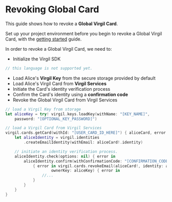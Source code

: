 # Revoking Global Card

This guide shows how to revoke a **Global Virgil Card**.

Set up your project environment before you begin to revoke a Global Virgil Card, with the [getting started](https://github.com/VirgilSecurity/virgil-sdk-x/blob/docs-review/documentation-swift/guides/configuration/client-configuration.md) guide.

In order to revoke a Global Virgil Card, we need to:

-  Initialize the Virgil SDK

```swift
// this language is not supported yet.
```

- Load Alice's **Virgil Key** from the secure storage provided by default
- Load Alice's Virgil Card from **Virgil Services**
- Initiate the Card's identity verification process
- Confirm the Card's identity using a **confirmation code**
- Revoke the Global Virgil Card from Virgil Services

```swift
// load a Virgil Key from storage
let aliceKey = try! virgil.keys.loadKey(withName: "[KEY_NAME]",
	password: "[OPTIONAL_KEY_PASSWORD]")

// load a Virgil Card from Virgil Services
virgil.cards.getCard(withId: "[USER_CARD_ID_HERE]") { aliceCard, error in
	let aliceIdentity = virgil.identities
		.createEmailIdentity(withEmail: aliceCard!.identity)

	// initiate an identity verification process.
	aliceIdentity.check(options: nil) { error in
		aliceIdentity.confirm(withConfirmationCode: "[CONFIRMATION_CODE]")
			{ error in virgil.cards.revokeEmail(aliceCard!, identity: aliceIdentity,
					ownerKey: aliceKey) { error in
				//...
			}
		}
	}
}
```
